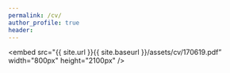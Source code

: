 ```yaml
---
permalink: /cv/
author_profile: true
header:
---
```


<embed src="{{ site.url }}{{ site.baseurl }}/assets/cv/170619.pdf” width="800px" height="2100px" />

